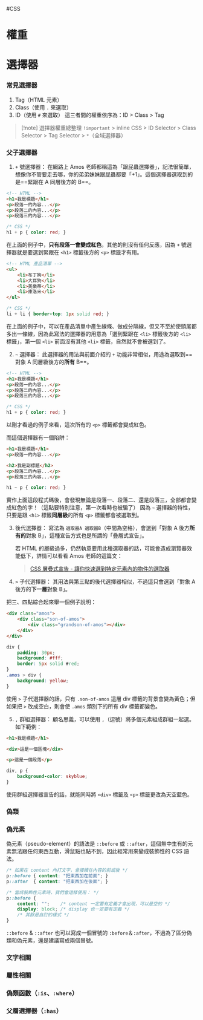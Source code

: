 #CSS 
# 權重

# 選擇器

### 常見選擇器
1. Tag（HTML 元素）
2. Class（使用 `.` 來選取）
3. ID（使用 `#` 來選取）
這三者間的權重依序為：ID > Class > Tag

> [!note] 選擇器權重總整理
> `!important` > inline CSS > ID Selector > Class Selector > Tag Selector > `*`（全域選擇器）

### 父子選擇器
1. `+` 號選擇器：
   在網路上 Amos 老師都稱這為「跟屁蟲選擇器」，記法很簡單，想像你不管要走去哪，你的弟弟妹妹跟屁蟲都要「+1」。這個選擇器選取到的是==緊跟在 A 同層後方的 B==。
```HTML
<!-- HTML -->
<h1>我是標題</h1>
<p>段落一的內容...</p>
<p>段落二的內容...</p>
<p>段落三的內容...</p>
```

```CSS
/* CSS */
h1 + p { color: red; }
```
在上面的例子中，**只有段落一會變成紅色**，其他的則沒有任何反應，因為 `+` 號選擇器就是要選到緊跟在 `<h1>` 標籤後方的 `<p>` 標籤才有用。

```HTML
<!-- HTML 產品清單 -->
<ul>
	<li>布丁狗</li>
	<li>大耳狗</li>
	<li>美樂蒂</li>
	<li>庫洛米</li>	
</ul>
```

```CSS
/* CSS */
li + li { border-top: 1px solid red; }
```

在上面的例子中，可以在產品清單中產生線條、做成分隔線，但又不至於使頭尾都多出一條線，因為此寫法的選擇器的用意為「選到緊跟在 `<li>` 標籤後方的 `<li>` 標籤」，第一個 `<li>` 前面沒有其他 `<li>` 標籤，自然就不會被選到了。

2. `~` 選擇器：
   此選擇器的用法與前面介紹的 `+` 功能非常相似，用途為選取到==對象 A 同層級後方的**所有** B==。
```HTML
<!-- HTML -->
<h1>我是標題</h1>
<p>段落一的內容...</p>
<p>段落二的內容...</p>
<p>段落三的內容...</p>
```

```CSS
/* CSS */
h1 + p { color: red; }
```
以剛才看過的例子來看，這次所有的 `<p>` 標籤都會變成紅色。

而這個選擇器有一個陷阱：
```HTML
<h1>我是標題</h1>
<p>段落一的內容...</p>

<h2>我是副標題</h2>
<p>段落二的內容...</p>
<p>段落三的內容...</p>
```

```CSS
h1 ~ p { color: red; }
```
實作上面這段程式碼後，會發現無論是段落一、段落二、還是段落三，全部都會變成紅色的字！（這點要特別注意，第一次看時也被騙了）
因為 `~` 選擇器的特性，只要是跟 `<h1>` 標籤**同層級**的所有 `<p>` 標籤都會被選取到。

3. 後代選擇器：
   寫法為 `選取器A 選取器B`（中間為空格），會選到「對象 A 後方**所有的**對象 B」，這種宣告方式也是所謂的「疊層式宣告」。
   
   若 HTML 的層級過多，仍然執意要用此種選取器的話，可能會造成瀏覽器效能低下，詳情可以看看 Amos 老師的這篇文：
   > [CSS 層疊式宣告 - 讓你快速選到特定元素內的物件的選取器](https://ithelp.ithome.com.tw/articles/10218978)
   

4. `>` 子代選擇器：
   其用法與第三點的後代選擇器相似，不過這只會選到「對象 A 後方的**下一層**對象 B」。

把三、四點綜合起來舉一個例子說明：
``` HTML
<div class="amos">
	<div class="son-of-amos">
		<div class="grandson-of-amos"></div>
	</div>
</div>
```

```CSS
div {
	padding: 30px;
	background: #fff;
	border: 5px solid #red;
}
.amos > div {
	background: yellow;
}
```
使用 `>` 子代選擇器的話，只有 `.son-of-amos` 這層 div 標籤的背景會變為黃色；但如果把 `>` 改成空白，則會使 `.amos` 類別下的所有 div 標籤都變色。

5. `,` 群組選擇器：
   顧名思義，可以使用 `,`（逗號）將多個元素組成群組一起選。如下範例：
```HTML
<h1>我是標題</h1>

<div>這是一個區塊</div>

<p>這是一個段落</p>
```

```CSS
div, p {
    background-color: skyblue;
}
```
使用群組選擇器宣告的話，就能同時將 `<div>` 標籤及 `<p>` 標籤更改為天空藍色。

### 偽類

### 偽元素

偽元素（pseudo-element）的語法是 `::before` 或 `::after`，這個無中生有的元素無法跟任何東西互動，滑鼠點也點不到，因此經常用來變成裝飾性的 CSS 語法。

```CSS
/* 如果在 content 內打文字，會接續在內容的前或後 */
p::before { content: "把東西加在前面"; }
p::after  { content: "把東西加在後面"; }

/* 當成裝飾性元素時，我們會這樣使用： */
p::before { 
    content: "";    /* content 一定要有定義才會出現，可以是空的 */
    display: block; /* display 也一定要有定義 */
    /* 其餘是自訂的樣式 */
}
```

`::before` & `::after` 也可以寫成一個冒號的 `:before`＆`:after`，不過為了區分偽類和偽元素，還是建議寫成兩個冒號。

### 文字相關

### 屬性相關

### 偽類函數（`:is`、`:where`）

### 父層選擇器（`:has`）

